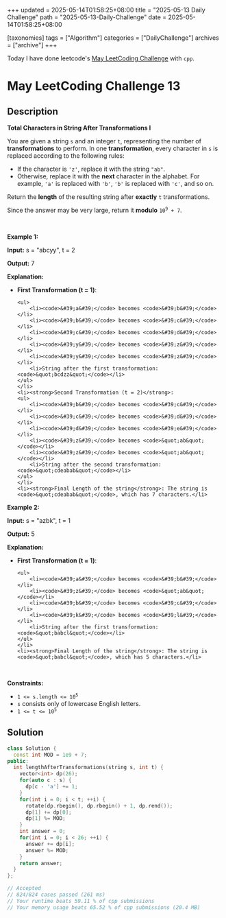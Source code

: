 +++
updated = 2025-05-14T01:58:25+08:00
title = "2025-05-13 Daily Challenge"
path = "2025-05-13-Daily-Challenge"
date = 2025-05-14T01:58:25+08:00

[taxonomies]
tags = ["Algorithm"]
categories = ["DailyChallenge"]
archives = ["archive"]
+++

Today I have done leetcode's [May LeetCoding Challenge](https://leetcode.com/problems/total-characters-in-string-after-transformations-i/) with `cpp`.

<!-- more -->

# May LeetCoding Challenge 13

## Description

**Total Characters in String After Transformations I**

<p>You are given a string <code>s</code> and an integer <code>t</code>, representing the number of <strong>transformations</strong> to perform. In one <strong>transformation</strong>, every character in <code>s</code> is replaced according to the following rules:</p>

<ul>
	<li>If the character is <code>&#39;z&#39;</code>, replace it with the string <code>&quot;ab&quot;</code>.</li>
	<li>Otherwise, replace it with the <strong>next</strong> character in the alphabet. For example, <code>&#39;a&#39;</code> is replaced with <code>&#39;b&#39;</code>, <code>&#39;b&#39;</code> is replaced with <code>&#39;c&#39;</code>, and so on.</li>
</ul>

<p>Return the <strong>length</strong> of the resulting string after <strong>exactly</strong> <code>t</code> transformations.</p>

<p>Since the answer may be very large, return it <strong>modulo</strong><!-- notionvc: eb142f2b-b818-4064-8be5-e5a36b07557a --> <code>10<sup>9</sup> + 7</code>.</p>

<p>&nbsp;</p>
<p><strong class="example">Example 1:</strong></p>

<div class="example-block">
<p><strong>Input:</strong> <span class="example-io">s = &quot;abcyy&quot;, t = 2</span></p>

<p><strong>Output:</strong> <span class="example-io">7</span></p>

<p><strong>Explanation:</strong></p>

<ul>
	<li><strong>First Transformation (t = 1)</strong>:

	<ul>
		<li><code>&#39;a&#39;</code> becomes <code>&#39;b&#39;</code></li>
		<li><code>&#39;b&#39;</code> becomes <code>&#39;c&#39;</code></li>
		<li><code>&#39;c&#39;</code> becomes <code>&#39;d&#39;</code></li>
		<li><code>&#39;y&#39;</code> becomes <code>&#39;z&#39;</code></li>
		<li><code>&#39;y&#39;</code> becomes <code>&#39;z&#39;</code></li>
		<li>String after the first transformation: <code>&quot;bcdzz&quot;</code></li>
	</ul>
	</li>
	<li><strong>Second Transformation (t = 2)</strong>:
	<ul>
		<li><code>&#39;b&#39;</code> becomes <code>&#39;c&#39;</code></li>
		<li><code>&#39;c&#39;</code> becomes <code>&#39;d&#39;</code></li>
		<li><code>&#39;d&#39;</code> becomes <code>&#39;e&#39;</code></li>
		<li><code>&#39;z&#39;</code> becomes <code>&quot;ab&quot;</code></li>
		<li><code>&#39;z&#39;</code> becomes <code>&quot;ab&quot;</code></li>
		<li>String after the second transformation: <code>&quot;cdeabab&quot;</code></li>
	</ul>
	</li>
	<li><strong>Final Length of the string</strong>: The string is <code>&quot;cdeabab&quot;</code>, which has 7 characters.</li>
</ul>
</div>

<p><strong class="example">Example 2:</strong></p>

<div class="example-block">
<p><strong>Input:</strong> <span class="example-io">s = &quot;azbk&quot;, t = 1</span></p>

<p><strong>Output:</strong> <span class="example-io">5</span></p>

<p><strong>Explanation:</strong></p>

<ul>
	<li><strong>First Transformation (t = 1)</strong>:

	<ul>
		<li><code>&#39;a&#39;</code> becomes <code>&#39;b&#39;</code></li>
		<li><code>&#39;z&#39;</code> becomes <code>&quot;ab&quot;</code></li>
		<li><code>&#39;b&#39;</code> becomes <code>&#39;c&#39;</code></li>
		<li><code>&#39;k&#39;</code> becomes <code>&#39;l&#39;</code></li>
		<li>String after the first transformation: <code>&quot;babcl&quot;</code></li>
	</ul>
	</li>
	<li><strong>Final Length of the string</strong>: The string is <code>&quot;babcl&quot;</code>, which has 5 characters.</li>
</ul>
</div>

<p>&nbsp;</p>
<p><strong>Constraints:</strong></p>

<ul>
	<li><code>1 &lt;= s.length &lt;= 10<sup>5</sup></code></li>
	<li><code>s</code> consists only of lowercase English letters.</li>
	<li><code>1 &lt;= t &lt;= 10<sup>5</sup></code></li>
</ul>


## Solution

``` cpp
class Solution {
  const int MOD = 1e9 + 7;
public:
  int lengthAfterTransformations(string s, int t) {
    vector<int> dp(26);
    for(auto c : s) {
      dp[c - 'a'] += 1;
    }
    for(int i = 0; i < t; ++i) {
      rotate(dp.rbegin(), dp.rbegin() + 1, dp.rend());
      dp[1] += dp[0];
      dp[1] %= MOD;
    }
    int answer = 0;
    for(int i = 0; i < 26; ++i) {
      answer += dp[i];
      answer %= MOD;
    }
    return answer;
  }
};

// Accepted
// 824/824 cases passed (261 ms)
// Your runtime beats 59.11 % of cpp submissions
// Your memory usage beats 65.52 % of cpp submissions (20.4 MB)
```
